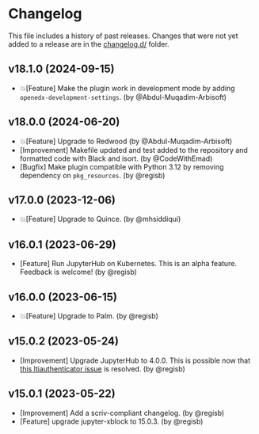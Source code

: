 # Changelog

This file includes a history of past releases. Changes that were not yet added to a release are in the [changelog.d/](./changelog.d) folder.

<!--
⚠️ DO NOT ADD YOUR CHANGES TO THIS FILE! (unless you want to modify existing changelog entries in this file)
Changelog entries are managed by scriv. After you have made some changes to this plugin, create a changelog entry with:

    scriv create

Edit and commit the newly-created file in changelog.d.

If you need to create a new release, create a separate commit just for that. It is important to respect these
instructions, because git commits are used to generate release notes:
  - Modify the version number in `__about__.py`.
  - Collect changelog entries with `scriv collect`
  - The title of the commit should be the same as the new version: "vX.Y.Z".
-->

<!-- scriv-insert-here -->

<a id='changelog-18.1.0'></a>
## v18.1.0 (2024-09-15)

- 💥[Feature] Make the plugin work in development mode by adding `openedx-development-settings`. (by @Abdul-Muqadim-Arbisoft)

<a id='changelog-18.0.0'></a>
## v18.0.0 (2024-06-20)

- 💥[Feature] Upgrade to Redwood (by @Abdul-Muqadim-Arbisoft)
- [Improvement] Makefile updated and test added to the repository and formatted code with Black and isort. (by @CodeWithEmad)
- [Bugfix] Make plugin compatible with Python 3.12 by removing dependency on `pkg_resources`. (by @regisb)

<a id='changelog-17.0.0'></a>
## v17.0.0 (2023-12-06)

- 💥[Feature] Upgrade to Quince. (by @mhsiddiqui)

<a id='changelog-16.0.1'></a>
## v16.0.1 (2023-06-29)

- [Feature] Run JupyterHub on Kubernetes. This is an alpha feature. Feedback is welcome! (by @regisb)

<a id='changelog-16.0.0'></a>
## v16.0.0 (2023-06-15)

- 💥[Feature] Upgrade to Palm. (by @regisb)

<a id='changelog-15.0.2'></a>
## v15.0.2 (2023-05-24)

- [Improvement] Upgrade JupyterHub to 4.0.0. This is possible now that [this ltiauthenticator issue](https://github.com/jupyterhub/ltiauthenticator/issues/157) is resolved. (by @regisb)

<a id='changelog-15.0.1'></a>
## v15.0.1 (2023-05-22)

- [Improvement] Add a scriv-compliant changelog. (by @regisb)
- [Feature] upgrade jupyter-xblock to 15.0.3. (by @regisb)

